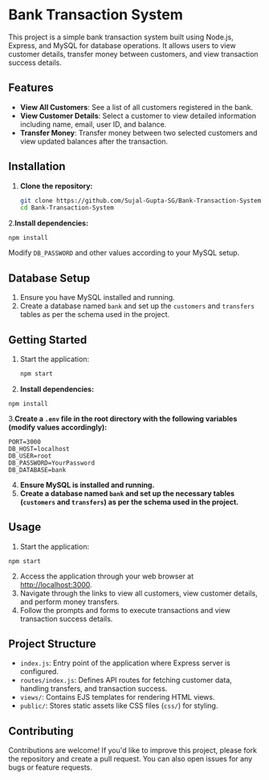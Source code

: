 # Bank Transaction System

This project is a simple bank transaction system built using Node.js, Express, and MySQL for database operations. It allows users to view customer details, transfer money between customers, and view transaction success details.

## Features

- **View All Customers**: See a list of all customers registered in the bank.
- **View Customer Details**: Select a customer to view detailed information including name, email, user ID, and balance.
- **Transfer Money**: Transfer money between two selected customers and view updated balances after the transaction.

## Installation

1. **Clone the repository:**
   ```bash
   git clone https://github.com/Sujal-Gupta-SG/Bank-Transaction-System.git
   cd Bank-Transaction-System
   ```
2.**Install dependencies:**
```
npm install
```


Modify `DB_PASSWORD` and other values according to your MySQL setup.

## Database Setup

1. Ensure you have MySQL installed and running.
2. Create a database named `bank` and set up the `customers` and `transfers` tables as per the schema used in the project.

## Getting Started

1. Start the application:
   ```bash
   npm start
   ```
2. **Install dependencies:**
```
npm install
 ```
3.**Create a `.env` file in the root directory with the following variables (modify values accordingly):**
```
PORT=3000
DB_HOST=localhost
DB_USER=root
DB_PASSWORD=YourPassword
DB_DATABASE=bank
```

4. **Ensure MySQL is installed and running.**
5. **Create a database named `bank` and set up the necessary tables (`customers` and `transfers`) as per the schema used in the project.**

## Usage

1. Start the application:
```
npm start
```

2. Access the application through your web browser at [http://localhost:3000](http://localhost:3000).
3. Navigate through the links to view all customers, view customer details, and perform money transfers.
4. Follow the prompts and forms to execute transactions and view transaction success details.

## Project Structure

- `index.js`: Entry point of the application where Express server is configured.
- `routes/index.js`: Defines API routes for fetching customer data, handling transfers, and transaction success.
- `views/`: Contains EJS templates for rendering HTML views.
- `public/`: Stores static assets like CSS files (`css/`) for styling.

## Contributing

Contributions are welcome! If you'd like to improve this project, please fork the repository and create a pull request. You can also open issues for any bugs or feature requests.



